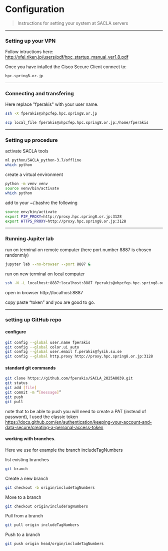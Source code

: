 # Configuration 

> Instructions for setting your system at SACLA servers 

-----------------------------
### Setting up your VPN 

Follow intructions here: 
http://xfel.riken.jp/users/pdf/hpc_startup_manual_ver1.8.pdf 

Once you have intalled the Cisco Secure Client connect to: 
```bash
hpc.spring8.or.jp
```

-----------------------------

### Connecting and transfering 

Here replace "fperakis" with your user name.
```bash
ssh -X fperakis@xhpcfep.hpc.spring8.or.jp
```

```bash
scp local_file fperakis@xhpcfep.hpc.spring8.or.jp:/home/fperakis
```

-----------------------------
### Setting up procedure 

activate SACLA tools
```bash
ml python/SACLA_python-3.7/offline
which python
```

create a virtual environment 
```bash
python -m venv venv
source venv/bin/activate
which python
```

add to your ~/.bashrc the following 
```bash
source env/bin/activate
export PIP_PROXY=http://proxy.hpc.spring8.or.jp:3128
export HTTPS_PROXY=http://proxy.hpc.spring8.or.jp:3128
```

-----------------------------
### Running Jupiter lab

run on terminal on remote computer (here port number 8887 is chosen randonmly)
```bash
jupyter lab --no-browser --port 8887 &
```

run on new terminal on local computer 
```bash
ssh -N -L localhost:8887:localhost:8887 fperakis@xhpcfep.hpc.spring8.or.jp
```

open in browser
http://localhost:8887

copy paste “token” and you are good to go.

-----------------------------

### setting up GitHub repo
#### configure 
```bash
git config --global user.name fperakis
git config --global color.ui auto
git config --global user.email f.perakis@fysik.su.se
git config --global http.proxy http://proxy.hpc.spring8.or.jp:3128
```

#### standard git commands
```bash
git clone https://github.com/fperakis/SACLA_2025A8039.git
git status
git add [file]
git commit -m “[message]”
git push
git pull
```
note that to be able to push you will need to create a PAT (instead of password), I used the classic token
https://docs.github.com/en/authentication/keeping-your-account-and-data-secure/creating-a-personal-access-token 


#### working with branches. 
Here we use for example the branch includeTagNumbers

list existing branches
```bash
git branch
```
Create a new branch
```bash
git checkout -b origin/includeTagNumbers
```
Move to a branch
```bash
git checkout origin/includeTagNumbers
```

Pull from a branch
```bash
git pull origin includeTagNumbers
```

Push to a branch
```bash
git push origin head/orgin/includeTagNumbers
```
 

